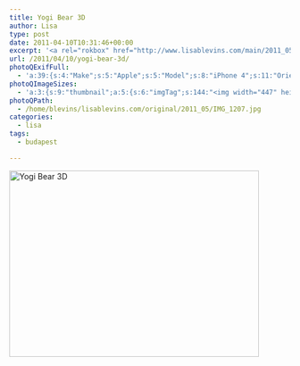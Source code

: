 ```yaml
---
title: Yogi Bear 3D
author: Lisa
type: post
date: 2011-04-10T10:31:46+00:00
excerpt: '<a rel="rokbox" href="http://www.lisablevins.com/main/2011_05/IMG_1207.jpg" title="Yogi Bear 3D"><img width="447" height="334" alt="Yogi Bear 3D" src="http://www.lisablevins.com/thumbnail/2011_05/IMG_1207.jpg" class="photoQexcerpt photoQLinkImg" /></a>'
url: /2011/04/10/yogi-bear-3d/
photoQExifFull:
  - 'a:39:{s:4:"Make";s:5:"Apple";s:5:"Model";s:8:"iPhone 4";s:11:"Orientation";s:17:"1: Normal (0 deg)";s:11:"xResolution";s:26:"72 dots per ResolutionUnit";s:11:"yResolution";s:26:"72 dots per ResolutionUnit";s:14:"ResolutionUnit";s:4:"Inch";s:8:"Software";s:5:"4.3.1";s:8:"DateTime";s:19:"2011:04:10 13:52:30";s:12:"ExposureTime";s:8:"1/15 sec";s:7:"FNumber";s:5:"f/2.8";s:15:"ExposureProgram";s:7:"Program";s:15:"ISOSpeedRatings";s:3:"640";s:11:"ExifVersion";s:12:"version 2.21";s:16:"DateTimeOriginal";s:19:"2011:04:10 13:52:30";s:17:"DateTimedigitized";s:19:"2011:04:10 13:52:30";s:17:"ShutterSpeedValue";s:8:"1/15 sec";s:13:"ApertureValue";s:5:"f/2.8";s:12:"MeteringMode";s:13:"Multi-Segment";s:5:"Flash";s:16:"Compulsory Flash";s:11:"FocalLength";s:7:"3.85 mm";s:15:"SubjectLocation";s:4:"1295";s:15:"FlashPixVersion";s:9:"version 1";s:10:"ColorSpace";s:4:"sRGB";s:14:"ExifImageWidth";s:11:"2592 pixels";s:15:"ExifImageHeight";s:11:"1936 pixels";s:13:"SensingMethod";s:35:"Unknown: One Chip Color Area Sensor";s:12:"ExposureMode";s:1:"0";s:12:"WhiteBalance";s:1:"0";s:16:"SceneCaptureMode";s:1:"0";s:9:"Sharpness";s:1:"1";s:20:"FocalLength35mmEquiv";s:0:"";s:7:"NumTags";s:1:"7";s:18:"Latitude Reference";s:1:"N";s:8:"Latitude";s:7:"47.4985";s:19:"Longitude Reference";s:1:"E";s:9:"Longitude";s:7:"19.0905";s:4:"Time";s:10:"1878:52:11";s:17:"ImageDirectionRef";s:1:"T";s:14:"ImageDirection";s:15:"45.793273986152";}'
photoQImageSizes:
  - 'a:3:{s:9:"thumbnail";a:5:{s:6:"imgTag";s:144:"<img width="447" height="334" alt="Yogi Bear 3D" src="http://www.lisablevins.com/thumbnail/2011_05/IMG_1207.jpg" class="PhotoQImg" />";s:6:"imgUrl";s:68:"http://www.lisablevins.com/thumbnail/2011_05/IMG_1207.jpg";s:7:"imgPath";s:71:"/home/blevins/lisablevins.com/thumbnail/2011_05/IMG_1207.jpg";s:8:"imgWidth";s:3:"447";s:9:"imgHeight";s:3:"334";}s:4:"main";a:5:{s:6:"imgTag";s:139:"<img width="700" height="523" alt="Yogi Bear 3D" src="http://www.lisablevins.com/main/2011_05/IMG_1207.jpg" class="PhotoQImg" />";s:6:"imgUrl";s:63:"http://www.lisablevins.com/main/2011_05/IMG_1207.jpg";s:7:"imgPath";s:66:"/home/blevins/lisablevins.com/main/2011_05/IMG_1207.jpg";s:8:"imgWidth";s:3:"700";s:9:"imgHeight";s:3:"523";}s:8:"original";a:5:{s:6:"imgTag";s:145:"<img width="2592" height="1936" alt="Yogi Bear 3D" src="http://www.lisablevins.com/original/2011_05/IMG_1207.jpg" class="PhotoQImg" />";s:6:"imgUrl";s:67:"http://www.lisablevins.com/original/2011_05/IMG_1207.jpg";s:7:"imgPath";s:70:"/home/blevins/lisablevins.com/original/2011_05/IMG_1207.jpg";s:8:"imgWidth";s:4:"2592";s:9:"imgHeight";s:4:"1936";}}'
photoQPath:
  - /home/blevins/lisablevins.com/original/2011_05/IMG_1207.jpg
categories:
  - lisa
tags:
  - budapest

---
```

<a rel="lightbox" href="http://www.lisablevins.com/main/2011_05/IMG_1207.jpg" title="Yogi Bear 3D"><img width="447" height="334" alt="Yogi Bear 3D" src="http://www.lisablevins.com/thumbnail/2011_05/IMG_1207.jpg" class="photoQcontent photoQLinkImg" /></a>

<div class="photoQDescr">
</div>